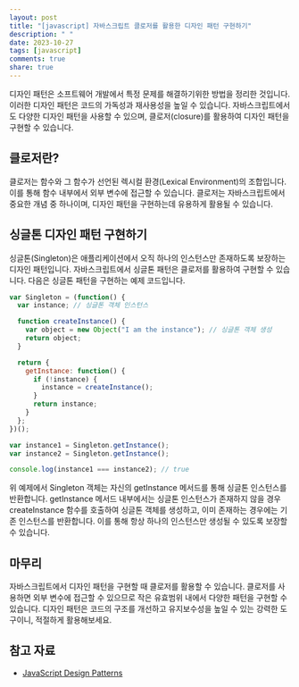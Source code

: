 ```yaml
---
layout: post
title: "[javascript] 자바스크립트 클로저를 활용한 디자인 패턴 구현하기"
description: " "
date: 2023-10-27
tags: [javascript]
comments: true
share: true
---
```


디자인 패턴은 소프트웨어 개발에서 특정 문제를 해결하기위한 방법을 정리한 것입니다. 이러한 디자인 패턴은 코드의 가독성과 재사용성을 높일 수 있습니다. 자바스크립트에서도 다양한 디자인 패턴을 사용할 수 있으며, 클로저(closure)를 활용하여 디자인 패턴을 구현할 수 있습니다.

## 클로저란?

클로저는 함수와 그 함수가 선언된 렉시컬 환경(Lexical Environment)의 조합입니다. 이를 통해 함수 내부에서 외부 변수에 접근할 수 있습니다. 클로저는 자바스크립트에서 중요한 개념 중 하나이며, 디자인 패턴을 구현하는데 유용하게 활용될 수 있습니다.

## 싱글톤 디자인 패턴 구현하기

싱글톤(Singleton)은 애플리케이션에서 오직 하나의 인스턴스만 존재하도록 보장하는 디자인 패턴입니다. 자바스크립트에서 싱글톤 패턴은 클로저를 활용하여 구현할 수 있습니다. 다음은 싱글톤 패턴을 구현하는 예제 코드입니다.

```javascript
var Singleton = (function() {
  var instance; // 싱글톤 객체 인스턴스

  function createInstance() {
    var object = new Object("I am the instance"); // 싱글톤 객체 생성
    return object;
  }

  return {
    getInstance: function() {
      if (!instance) {
        instance = createInstance();
      }
      return instance;
    }
  };
})();

var instance1 = Singleton.getInstance();
var instance2 = Singleton.getInstance();

console.log(instance1 === instance2); // true
```

위 예제에서 Singleton 객체는 자신의 getInstance 메서드를 통해 싱글톤 인스턴스를 반환합니다. getInstance 메서드 내부에서는 싱글톤 인스턴스가 존재하지 않을 경우 createInstance 함수를 호출하여 싱글톤 객체를 생성하고, 이미 존재하는 경우에는 기존 인스턴스를 반환합니다. 이를 통해 항상 하나의 인스턴스만 생성될 수 있도록 보장할 수 있습니다.

## 마무리

자바스크립트에서 디자인 패턴을 구현할 때 클로저를 활용할 수 있습니다. 클로저를 사용하면 외부 변수에 접근할 수 있으므로 작은 유효범위 내에서 다양한 패턴을 구현할 수 있습니다. 디자인 패턴은 코드의 구조를 개선하고 유지보수성을 높일 수 있는 강력한 도구이니, 적절하게 활용해보세요.

## 참고 자료
- [JavaScript Design Patterns](https://www.addyosmani.com/resources/essentialjsdesignpatterns/book/)